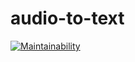 # audio-to-text
[![Maintainability](https://api.codeclimate.com/v1/badges/e6553a31d3ac2025c5d9/maintainability)](https://codeclimate.com/github/baseven/audio-to-text/maintainability)
